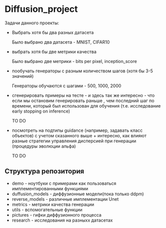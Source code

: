 # Diffusion_project


Задачи данного проекты:

* Выбрать хотя бы два разных датасета 

    Было выбрано два датасета - MNIST, CIFAR10

* выбрать хотя бы две метрики качества 

    Было выбрано две метрики - bits per pixel, inception_score

* пообучать генераторы с разным количеством шагов (хотя бы 3-5 значений)

    Генераторы обучаются с шагами - 500, 1000, 2000

* сгенерировать примеры на тесте - и здесь так же интересно - что если мы остановим генерировать раньше , чем последний шаг по времени, который был использован для обучения (т.е. исследование early stopping on inference) 

    TO DO

* посмотреть на подтипы guidance (например, задавать класс объектов) с учетом сказанного выше + интересно, как влияют разные стратегии управления дисперсией при генерации (процедуры эволюции альфа)

    TO DO


## Структура репозитория 

* demo - ноутбуки с примерами как пользоваться имплементированными функциями
* duffusion_models - диффузионные модели(пока только ddpm)
* reverse_models - различные имплементации Unet
* metrics - метрики качества генерации
* utils - вспомогательные функции
* pictures - гифки диффузионного процесса
* research - исследования на разныхх датасетах